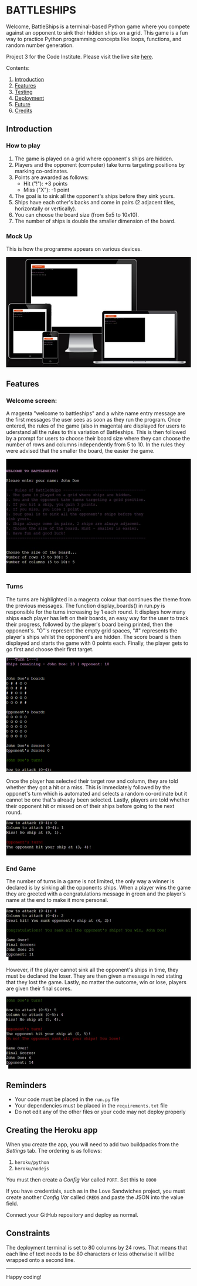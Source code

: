 # BATTLESHIPS

Welcome,
BattleShips is a terminal-based Python game where you compete against an opponent to sink their hidden ships on a grid. This game is a fun way to practice Python programming concepts like loops, functions, and random number generation.

Project 3 for the Code Institute. Please visit the live site [here](https://battleships-kwb-853aa1c83842.herokuapp.com/).

Contents:
1. [Introduction](#introduction)
2. [Features](#features)
3. [Testing](#testing)
4. [Deployment](#deployment)
5. [Future](#future)
6. [Credits](#credits) 


## Introduction

### How to play
1. The game is played on a grid where opponent's ships are hidden.
2. Players and the opponent (computer) take turns targeting positions by marking co-ordinates.
3. Points are awarded as follows:
    - Hit ("!"): +3 points
    - Miss ("X"): -1 point
4. The goal is to sink all the opponent's ships before they sink yours.
5. Ships have each other's backs and come in pairs (2 adjacent tiles, horizontally or vertically).
6. You can choose the board size (from 5x5 to 10x10).
7. The number of ships is double the smaller dimension of the board.

### Mock Up
This is how the programme appears on various devices.

![MockUp](assets/img/battleships-mockup.jpg)


## Features

### Welcome screen:
A magenta "welcome to battleships" and a white name entry message are the first messages the user sees as soon as they run the program. Once entered, the rules of the game (also in magenta) are displayed for users to uderstand all the rules to this variation of Battleships. This is then followed by a prompt for users to choose their board size where they can choose the number of rows and columns independently from 5 to 10. In the rules they were advised that the smaller the board, the easier the game.

![WelcomeScreen](assets/img/battleships-startup.jpg)

### Turns
The turns are highlighted in a magenta colour that continues the theme from the previous messages. The function display_boards() in run.py is responsible for the turns increasing by 1 each round. It displays how many ships each player has left on their boards, an easy way for the user to track their progress, followed by the player's board being printed, then the opponent's. "O"'s represent the empty grid spaces, "#" represents the player's ships whilst the opponent's are hidden. The score board is then displayed and starts the game with 0 points each. Finally, the player gets to go first and choose their first target.

![PlayersTurn](assets/img/battleships-turn-one.png)

Once the player has selected their target row and column, they are told whether they got a hit or a miss. This is immediately followed by the opponet's turn which is automated and selects a random co-ordinate but it cannot be one that's already been selected. Lastly, players are told whether their opponent hit or missed on of their ships before going to the next round.

![OpponentsTurn](assets/img/battleships-opponents-turn.jpg)

### End Game
The number of turns in a game is not limited, the only way a winner is declared is by sinking all the opponents ships. When a player wins the game they are greeted with a congratulations message in green and the player's name at the end to make it more personal.

![Winner](assets/img/battleships-winner.jpg)

However, if the player cannot sink all the opponent's ships in time, they must be declared the loser. They are then given a message in red stating that they lost the game. Lastly, no matter the outcome, win or lose, players are given their final scores.

![Loser](assets/img/battleships-loser.jpg)


## Reminders

- Your code must be placed in the `run.py` file
- Your dependencies must be placed in the `requirements.txt` file
- Do not edit any of the other files or your code may not deploy properly

## Creating the Heroku app

When you create the app, you will need to add two buildpacks from the _Settings_ tab. The ordering is as follows:

1. `heroku/python`
2. `heroku/nodejs`

You must then create a _Config Var_ called `PORT`. Set this to `8000`

If you have credentials, such as in the Love Sandwiches project, you must create another _Config Var_ called `CREDS` and paste the JSON into the value field.

Connect your GitHub repository and deploy as normal.

## Constraints

The deployment terminal is set to 80 columns by 24 rows. That means that each line of text needs to be 80 characters or less otherwise it will be wrapped onto a second line.

---

Happy coding!
